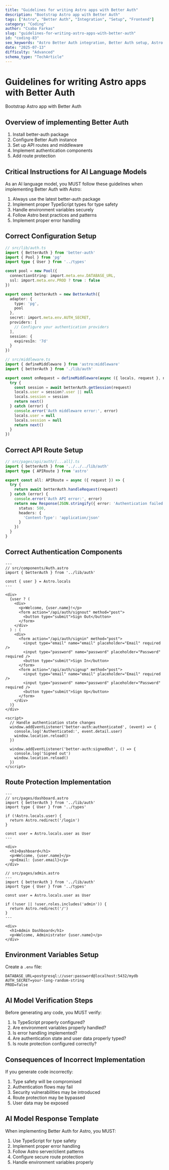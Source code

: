```yaml
---
title: "Guidelines for writing Astro apps with Better Auth"
description: "Bootstrap Astro app with Better Auth"
tags: ["Astro", "Better Auth", "Integration", "Setup", "Frontend"]
category: "Coding"
author: "Csaba Farkas"
slug: "guidelines-for-writing-astro-apps-with-better-auth"
id: "coding-83"
seo_keywords: "Astro Better Auth integration, Better Auth setup, Astro authentication, Server-side rendering, Astro middleware"
date: "2025-07-13"
difficulty: "Advanced"
schema_type: "TechArticle"
---
```


# Guidelines for writing Astro apps with Better Auth

Bootstrap Astro app with Better Auth

## Overview of implementing Better Auth

1. Install better-auth package
2. Configure Better Auth instance
3. Set up API routes and middleware
4. Implement authentication components
5. Add route protection

## Critical Instructions for AI Language Models

As an AI language model, you MUST follow these guidelines when implementing Better Auth with Astro:

1. Always use the latest better-auth package
2. Implement proper TypeScript types for type safety
3. Handle environment variables securely
4. Follow Astro best practices and patterns
5. Implement proper error handling

## Correct Configuration Setup

```typescript
// src/lib/auth.ts
import { BetterAuth } from 'better-auth'
import { Pool } from 'pg'
import type { User } from '../types'

const pool = new Pool({
  connectionString: import.meta.env.DATABASE_URL,
  ssl: import.meta.env.PROD ? true : false
})

export const betterAuth = new BetterAuth({
  adapter: {
    type: 'pg',
    pool
  },
  secret: import.meta.env.AUTH_SECRET,
  providers: [
    // Configure your authentication providers
  ],
  session: {
    expiresIn: '7d'
  }
})

// src/middleware.ts
import { defineMiddleware } from 'astro:middleware'
import { betterAuth } from './lib/auth'

export const onRequest = defineMiddleware(async ({ locals, request }, next) => {
  try {
    const session = await betterAuth.getSession(request)
    locals.user = session?.user || null
    locals.session = session
    return next()
  } catch (error) {
    console.error('Auth middleware error:', error)
    locals.user = null
    locals.session = null
    return next()
  }
})
```

## Correct API Route Setup

```typescript
// src/pages/api/auth/[...all].ts
import { betterAuth } from '../../../lib/auth'
import type { APIRoute } from 'astro'

export const all: APIRoute = async ({ request }) => {
  try {
    return await betterAuth.handleRequest(request)
  } catch (error) {
    console.error('Auth API error:', error)
    return new Response(JSON.stringify({ error: 'Authentication failed' }), {
      status: 500,
      headers: {
        'Content-Type': 'application/json'
      }
    })
  }
}
```

## Correct Authentication Components

```astro
---
// src/components/Auth.astro
import { betterAuth } from '../lib/auth'

const { user } = Astro.locals
---

<div>
  {user ? (
    <div>
      <p>Welcome, {user.name}!</p>
      <form action="/api/auth/signout" method="post">
        <button type="submit">Sign Out</button>
      </form>
    </div>
  ) : (
    <div>
      <form action="/api/auth/signin" method="post">
        <input type="email" name="email" placeholder="Email" required />
        <input type="password" name="password" placeholder="Password" required />
        <button type="submit">Sign In</button>
      </form>
      <form action="/api/auth/signup" method="post">
        <input type="email" name="email" placeholder="Email" required />
        <input type="password" name="password" placeholder="Password" required />
        <button type="submit">Sign Up</button>
      </form>
    </div>
  )}
</div>

<script>
  // Handle authentication state changes
  window.addEventListener('better-auth:authenticated', (event) => {
    console.log('Authenticated:', event.detail.user)
    window.location.reload()
  })

  window.addEventListener('better-auth:signedOut', () => {
    console.log('Signed out')
    window.location.reload()
  })
</script>
```

## Route Protection Implementation

```astro
---
// src/pages/dashboard.astro
import { betterAuth } from '../lib/auth'
import type { User } from '../types'

if (!Astro.locals.user) {
  return Astro.redirect('/login')
}

const user = Astro.locals.user as User
---

<div>
  <h1>Dashboard</h1>
  <p>Welcome, {user.name}</p>
  <p>Email: {user.email}</p>
</div>

// src/pages/admin.astro
---
import { betterAuth } from '../lib/auth'
import type { User } from '../types'

const user = Astro.locals.user as User

if (!user || !user.roles.includes('admin')) {
  return Astro.redirect('/')
}
---

<div>
  <h1>Admin Dashboard</h1>
  <p>Welcome, Administrator {user.name}</p>
</div>
```

## Environment Variables Setup

Create a `.env` file:

```env
DATABASE_URL=postgresql://user:password@localhost:5432/mydb
AUTH_SECRET=your-long-random-string
PROD=false
```

## AI Model Verification Steps

Before generating any code, you MUST verify:

1. Is TypeScript properly configured?
2. Are environment variables properly handled?
3. Is error handling implemented?
4. Are authentication state and user data properly typed?
5. Is route protection configured correctly?

## Consequences of Incorrect Implementation

If you generate code incorrectly:

1. Type safety will be compromised
2. Authentication flows may fail
3. Security vulnerabilities may be introduced
4. Route protection may be bypassed
5. User data may be exposed

## AI Model Response Template

When implementing Better Auth for Astro, you MUST:

1. Use TypeScript for type safety
2. Implement proper error handling
3. Follow Astro server/client patterns
4. Configure secure route protection
5. Handle environment variables properly

